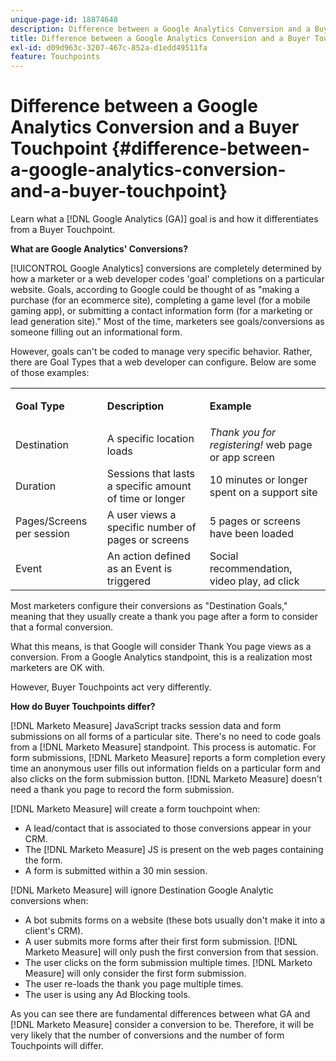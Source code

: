 ```yaml
---
unique-page-id: 18874648
description: Difference between a Google Analytics Conversion and a Buyer Touchpoint - [!DNL Marketo Measure] - Product Documentation
title: Difference between a Google Analytics Conversion and a Buyer Touchpoint
exl-id: d09d963c-3207-467c-852a-d1edd49511fa
feature: Touchpoints
---
```

# Difference between a Google Analytics Conversion and a Buyer Touchpoint {#difference-between-a-google-analytics-conversion-and-a-buyer-touchpoint}

Learn what a [!DNL Google Analytics (GA)] goal is and how it differentiates from a Buyer Touchpoint.

**What are Google Analytics' Conversions?**

[!UICONTROL Google Analytics] conversions are completely determined by how a marketer or a web developer codes 'goal' completions on a particular website. Goals, according to Google could be thought of as "making a purchase (for an ecommerce site), completing a game level (for a mobile gaming app), or submitting a contact information form (for a marketing or lead generation site)." Most of the time, marketers see goals/conversions as someone filling out an informational form.

However, goals can't be coded to manage very specific behavior. Rather, there are Goal Types that a web developer can configure. Below are some of those examples:

<table> 
 <colgroup> 
  <col> 
  <col> 
  <col> 
 </colgroup> 
 <tbody> 
  <tr> 
   <td><strong>Goal Type</strong></td> 
   <td><p><strong>Description</strong></p></td> 
   <td><strong>Example</strong></td> 
  </tr> 
  <tr> 
   <td><p>Destination</p></td> 
   <td>A specific location loads</td> 
   <td><em>Thank you for registering!</em> web page or app screen</td> 
  </tr> 
  <tr> 
   <td>Duration</td> 
   <td>Sessions that lasts a specific amount of time or longer</td> 
   <td>10 minutes or longer spent on a support site</td> 
  </tr> 
  <tr> 
   <td>Pages/Screens per session</td> 
   <td>A user views a specific number of pages or screens</td> 
   <td>5 pages or screens have been loaded</td> 
  </tr> 
  <tr> 
   <td>Event</td> 
   <td>An action defined as an Event is triggered</td> 
   <td>Social recommendation, video play, ad click</td> 
  </tr> 
 </tbody> 
</table>

Most marketers configure their conversions as "Destination Goals," meaning that they usually create a thank you page after a form to consider that a formal conversion.

What this means, is that Google will consider Thank You page views as a conversion. From a Google Analytics standpoint, this is a realization most marketers are OK with.

However, Buyer Touchpoints act very differently.

**How do Buyer Touchpoints differ?**

[!DNL Marketo Measure] JavaScript tracks session data and form submissions on all forms of a particular site. There's no need to code goals from a [!DNL Marketo Measure] standpoint. This process is automatic. For form submissions, [!DNL Marketo Measure] reports a form completion every time an anonymous user fills out information fields on a particular form and also clicks on the form submission button. [!DNL Marketo Measure] doesn't need a thank you page to record the form submission.

[!DNL Marketo Measure] will create a form touchpoint when:

* A lead/contact that is associated to those conversions appear in your CRM.
* The [!DNL Marketo Measure] JS is present on the web pages containing the form.
* A form is submitted within a 30 min session.

[!DNL Marketo Measure] will ignore Destination Google Analytic conversions when:

* A bot submits forms on a website (these bots usually don't make it into a client's CRM).
* A user submits more forms after their first form submission. [!DNL Marketo Measure] will only push the first conversion from that session.
* The user clicks on the form submission multiple times. [!DNL Marketo Measure] will only consider the first form submission.
* The user re-loads the thank you page multiple times.
* The user is using any Ad Blocking tools.

As you can see there are fundamental differences between what GA and [!DNL Marketo Measure] consider a conversion to be. Therefore, it will be very likely that the number of conversions and the number of form Touchpoints will differ.
